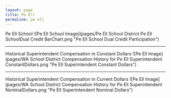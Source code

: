 ```yaml
---
layout: page
title: Pe Ell
permalink: pe ell
---
```



Pe Ell School
![Pe Ell School Image](pages/Pe Ell School District Pe Ell SchoolDual Credit BarChart.png "Pe Ell School Dual Credit Participation")

___

Historical Superintendent Compensation in Constant Dollars
![Pe Ell Image](pages/WA School District Compensation History for Pe Ell Superintendent ConstantDollars.png "Pe Ell Superintendent Constant Dollars")

___

Historical Superintendent Compensation in Current Dollars
![Pe Ell Image](pages/WA School District Compensation History for Pe Ell Superintendent NominalDollars.png "Pe Ell Superintendent Nominal Dollars")